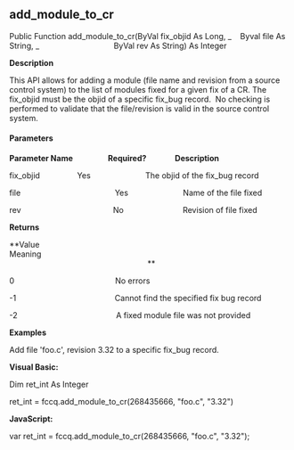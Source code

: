 add_module_to_cr
------------------

Public Function add_module_to_cr(ByVal fix_objid As Long, _
   Byval file As String, _
                                 ByVal rev As String) As Integer

**Description**

This API allows for adding a module (file name and revision from a source control system) to the list of modules fixed for a given fix of a CR. The fix_objid must be the objid of a specific fix_bug record.  No checking is performed to validate that the file/revision is valid in the source control system.

#### Parameters
**Parameter Name**                **Required?**             **Description**

fix_objid                 Yes                         The objid of the fix_bug record

file                                           Yes                         Name of the file fixed

rev                                          No                           Revision of file fixed

**Returns**

**Value                                     Meaning                                                                                                                                               **

0                                              No errors

-1                                             Cannot find the specified fix bug record

-2                                             A fixed module file was not provided

**Examples**

 Add file 'foo.c', revision 3.32 to a specific fix_bug record.

**Visual Basic:**

Dim ret_int As Integer

ret_int = fccq.add_module_to_cr(268435666, "foo.c", "3.32")

**JavaScript:**

var ret_int = fccq.add_module_to_cr(268435666, "foo.c", "3.32");
